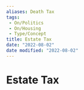 ```yaml
---
aliases: Death Tax
tags:
 - On/Politics
 - On/Housing
 - Type/Concept
title: Estate Tax
date: "2022-08-02"
date modified: "2022-08-02"
---
```


# Estate Tax

